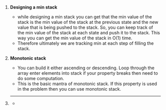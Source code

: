 1. **Designing a min stack**
    - while designing a min stack you can get that the min value of the stack is the min value of the stack at the previous state and the new value that is being pushed to the stack. So, you can keep track of the min value of the stack at each state and push it to the stack. This way you can get the min value of the stack in O(1) time.
    - Therefore ultimately we are tracking min at each step of filling the stack.

2. **Monotonic stack**
    - You can build it either ascending or descending. Loop through the array enter elements into stack if your property breaks then need to do some computation.
    - This is the basic mantra of monotonic stack. If this property is used in the problem then you can use monotonic stack.

3. ****
    -
